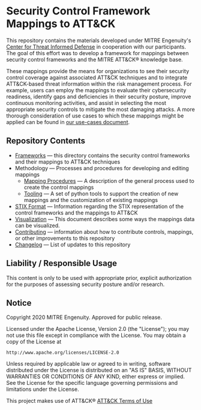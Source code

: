 # Security Control Framework Mappings to ATT&CK
This repository contains the materials developed under MITRE Engenuity's [Center for Threat Informed Defense](https://mitre-engenuity.org/center-for-threat-informed-defense/) in cooperation with our participants. The goal of this effort was to develop a framework for mappings between security control frameworks and the MITRE ATT&CK® knowledge base.

These mappings provide the means for organizations to see their security control coverage against associated ATT&CK techniques and to integrate ATT&CK-based threat information within the risk management process. For example, users can employ the mappings to evaluate their cybersecurity readiness, identify gaps and deficiencies in their security posture, improve continuous monitoring activities, and assist in selecting the most appropriate security controls to mitigate the most damaging attacks. A more thorough consideration of use cases to which these mappings might be applied can be found in [our use-cases document](docs/use-cases.md). 

## Repository Contents
- [Frameworks](frameworks) — this directory contains the security control frameworks and their mappings to ATT&CK techniques
- Methodology — Processes and procedures for developing and editing mappings
    - [Mapping Procedures](docs/methodology.md) — A description of the general process used to create the control mappings
    - [Tooling](docs/tooling.md) — A set of python tools to support the creation of new mappings and the customization of existing mappings
- [STIX Format](docs/STIX_format.md) — Information regarding the STIX representation of the control frameworks and the mappings to ATT&CK
- [Visualization](docs/visualization.md) — This document describes some ways the mappings data can be visualized. 
- [Contributing](CONTRIBUTING.md) — information about how to contribute controls, mappings, or other improvements to this repository
- [Changelog](CHANGELOG.md) — List of updates to this repository

## Liability / Responsible Usage 

This content is only to be used with appropriate prior, explicit authorization for the purposes of assessing security posture and/or research. 

## Notice 

Copyright 2020 MITRE Engenuity. Approved for public release. 

Licensed under the Apache License, Version 2.0 (the "License"); you may not use this file except in compliance with the License. You may obtain a copy of the License at 

    http://www.apache.org/licenses/LICENSE-2.0 

Unless required by applicable law or agreed to in writing, software distributed under the License is distributed on an "AS IS" BASIS, WITHOUT WARRANTIES OR CONDITIONS OF ANY KIND, either express or implied. See the License for the specific language governing permissions and limitations under the License. 

This project makes use of ATT&CK®
[ATT&CK Terms of Use](https://attack.mitre.org/resources/terms-of-use/)

